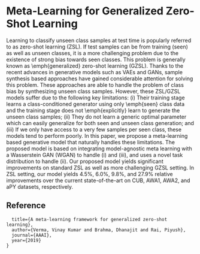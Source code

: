 # Meta-Learning for Generalized Zero-Shot Learning

Learning to classify unseen class samples at test time is popularly referred to as zero-shot learning (ZSL). If test samples can be from training (seen) as well as unseen classes, it is a more challenging problem due to the existence of strong bias towards seen classes. This problem is generally known as \emph{generalized} zero-shot learning (GZSL). Thanks to the recent advances in generative models such as VAEs and GANs, sample synthesis based approaches have gained considerable attention for solving this problem. These approaches are able to handle the problem of class bias by synthesizing unseen class samples. However, these ZSL/GZSL models suffer due to the following key limitations: (i) Their training stage learns a class-conditioned generator using only \emph{seen} class data and the training stage does not \emph{explicitly} learn to generate the unseen class samples; (ii) They do not learn a generic optimal parameter which can easily generalize for both seen and unseen class generation; and (iii) If we only have access to a very few samples per seen class, these models tend to perform poorly. In this paper, we propose a meta-learning based generative model that naturally handles these limitations. The proposed model is based on integrating model-agnostic meta learning with a Wasserstein GAN (WGAN) to handle (i) and (iii), and uses a novel task distribution to handle (ii). Our proposed model yields significant improvements on standard ZSL as well as more challenging GZSL setting. In ZSL setting, our model yields 4.5\%, 6.0\%, 9.8\%, and 27.9\% relative improvements over the current state-of-the-art on CUB, AWA1, AWA2, and aPY datasets, respectively.



## Reference
```@article{verma2019meta,
  title={A meta-learning framework for generalized zero-shot learning},
  author={Verma, Vinay Kumar and Brahma, Dhanajit and Rai, Piyush},
  journal={AAAI},
  year={2019}
}
```
